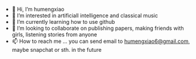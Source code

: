 - 👋 Hi, I’m humengxiao
- 👀 I’m interested in artificiall intelligence and classical music
- 🌱 I’m currently learning how to use github
- 💞️ I’m looking to collaborate on publishing papers, making friends with girls, listening stories from anyone
- 📫 How to reach me ... you can send email to humengxiao6@gmail.com, maybe snapchat or sth. in the future

<!---
sa517122/sa517122 is a ✨ special ✨ repository because its `README.md` (this file) appears on your GitHub profile.
You can click the Preview link to take a look at your changes.
--->
